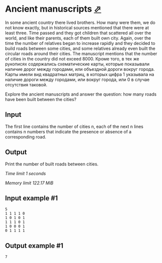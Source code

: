 # Ancient manuscripts [⬀](https://www.e-olymp.com/en/problems/610)

In some ancient country there lived brothers. How many were them, we do not know exactly, but in historical sources mentioned that there were at least three. Time passed and they got children that scattered all over the world, and like their parents, each of them built own city. Again, over the time the number of relatives began to increase rapidly and they decided to build roads between some cities, and some relatives already even built the circular roads around their cities. The manuscript mentions that the number of cities in the country did not exceed 8000. Кроме того, в тех же рукописях содержались схематические карты, которые показывали наличие дорог между городами, или объездной дороги вокруг города. Карты имели вид квадратных матриц, в которых цифра 1 указывала на наличие дороги между городами, или вокруг города, или 0 в случае отсутствия таковой.

Explore the ancient manuscripts and answer the question: how many roads have been built between the cities?

## Input

The first line contains the number of cities n, each of the next n lines contains n numbers that indicate the presence or absence of a corresponding road.

## Output

Print the number of built roads between cities.

_Time limit 1 seconds_

_Memory limit 122.17 MiB_

## Input example #1
```
5
1 1 1 1 0
1 0 1 0 1
1 1 1 0 1
1 0 0 0 1
0 1 1 1 1
```

## Output example #1
```
7
```
